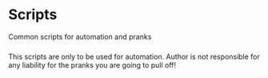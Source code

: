 # Scripts
Common scripts for automation and pranks

###
This scripts are only to be used for automation. Author is not responsible for any liability for the pranks you are going to pull off!
